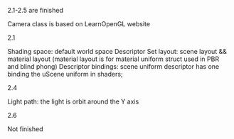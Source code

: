 2.1-2.5 are finished

Camera class is based on LearnOpenGL website

2.1

Shading space: default world space
Descriptor Set layout: scene layout && material layout (material layout is for material uniform struct used in PBR and blind phong)
Descriptor bindings: scene uniform descriptor has one binding the uScene uniform in shaders;

2.4 

Light path: the light is orbit around the Y axis


2.6

Not finished